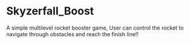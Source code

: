 # Skyzerfall_Boost

A simple multilevel rocket booster game, User can control the rocket to navigate through obstacles and reach the finish line!!
